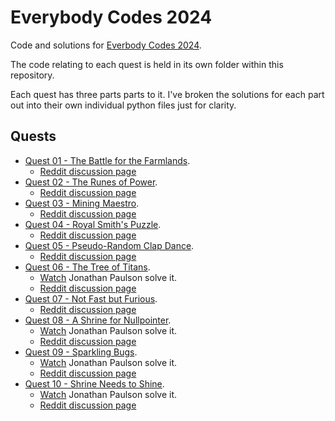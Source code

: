 # Everybody Codes 2024

Code and solutions for [Everbody Codes 2024](https://everybody.codes/event/2024/quests).

The code relating to each quest is held in its own folder within this repository.

Each quest has three parts parts to it. I've broken the solutions for each part out into their own individual python files just for clarity.

## Quests

  * [Quest 01 - The Battle for the Farmlands](./quest_01/README.md).
    * [Reddit discussion page](https://www.reddit.com/r/everybodycodes/comments/1gjro4x/2024_q1_solution_spotlight/)
  * [Quest 02 - The Runes of Power](./quest_02/README.md).
    * [Reddit discussion page](https://www.reddit.com/r/everybodycodes/comments/1gkkae5/2024_q2_solution_spotlight/)
  * [Quest 03 - Mining Maestro](./quest_03/README.md).
    * [Reddit discussion page](https://www.reddit.com/r/everybodycodes/comments/1gld7e3/2024_q3_solution_spotlight/)
  * [Quest 04 - Royal Smith's Puzzle](./quest_04/README.md).
    * [Reddit discussion page](https://www.reddit.com/r/everybodycodes/comments/1gm4sic/2024_q4_solution_spotlight/)
  * [Quest 05 - Pseudo-Random Clap Dance](./quest_05/README.md).
    * [Reddit discussion page](https://www.reddit.com/r/everybodycodes/comments/1gmwffb/2024_q5_solution_spotlight/)
  * [Quest 06 - The Tree of Titans](./quest_06/README.md).
    * [Watch](https://www.youtube.com/watch?v=UxwXRKFDNM8) Jonathan Paulson solve it.
    * [Reddit discussion page](https://www.reddit.com/r/everybodycodes/comments/1gp5zc5/2024_q6_solution_spotlight/)
  * [Quest 07 - Not Fast but Furious](./quest_07/README.md).
    * [Reddit discussion page](https://www.reddit.com/r/everybodycodes/comments/1gpylzn/2024_q7_solution_spotlight/)
  * [Quest 08 - A Shrine for Nullpointer](./quest_08/README.md).
    * [Watch](https://www.youtube.com/watch?v=pAt4ZhlYFHI) Jonathan Paulson solve it.
    * [Reddit discussion page](https://www.reddit.com/r/everybodycodes/comments/1gqq8ub/2024_q8_solution_spotlight/)
  * [Quest 09 - Sparkling Bugs](./quest_09/README.md).
    * [Watch](https://www.youtube.com/watch?v=mmXdd5mhsZ4) Jonathan Paulson solve it.
    * [Reddit discussion page](https://www.reddit.com/r/everybodycodes/comments/1grhw2u/2024_q9_solution_spotlight/)
  * [Quest 10 - Shrine Needs to Shine](./quest_10/README.md).
    * [Watch](https://www.youtube.com/watch?v=8pcywBCMq34) Jonathan Paulson solve it.
    * [Reddit discussion page](https://www.reddit.com/r/everybodycodes/comments/1gs9br4/2024_q10_solution_spotlight/)
